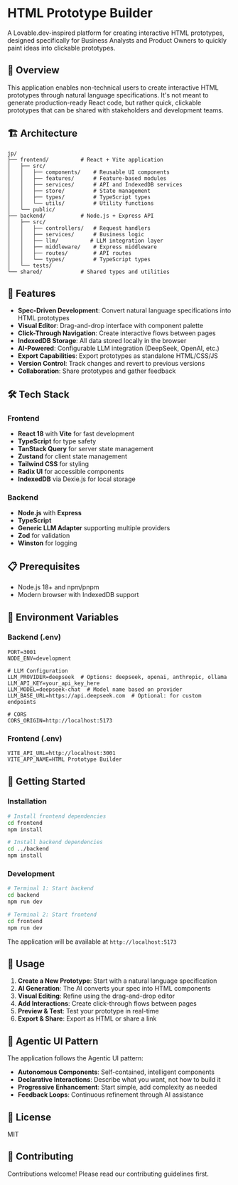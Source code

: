 # HTML Prototype Builder

A Lovable.dev-inspired platform for creating interactive HTML prototypes, designed specifically for Business Analysts and Product Owners to quickly paint ideas into clickable prototypes.

## 🎯 Overview

This application enables non-technical users to create interactive HTML prototypes through natural language specifications. It's not meant to generate production-ready React code, but rather quick, clickable prototypes that can be shared with stakeholders and development teams.

## 🏗️ Architecture

```
jp/
├── frontend/          # React + Vite application
│   ├── src/
│   │   ├── components/    # Reusable UI components
│   │   ├── features/      # Feature-based modules
│   │   ├── services/      # API and IndexedDB services
│   │   ├── store/         # State management
│   │   ├── types/         # TypeScript types
│   │   └── utils/         # Utility functions
│   └── public/
├── backend/           # Node.js + Express API
│   ├── src/
│   │   ├── controllers/   # Request handlers
│   │   ├── services/      # Business logic
│   │   ├── llm/          # LLM integration layer
│   │   ├── middleware/    # Express middleware
│   │   ├── routes/        # API routes
│   │   └── types/         # TypeScript types
│   └── tests/
└── shared/            # Shared types and utilities
```

## 🚀 Features

- **Spec-Driven Development**: Convert natural language specifications into HTML prototypes
- **Visual Editor**: Drag-and-drop interface with component palette
- **Click-Through Navigation**: Create interactive flows between pages
- **IndexedDB Storage**: All data stored locally in the browser
- **AI-Powered**: Configurable LLM integration (DeepSeek, OpenAI, etc.)
- **Export Capabilities**: Export prototypes as standalone HTML/CSS/JS
- **Version Control**: Track changes and revert to previous versions
- **Collaboration**: Share prototypes and gather feedback

## 🛠️ Tech Stack

### Frontend
- **React 18** with **Vite** for fast development
- **TypeScript** for type safety
- **TanStack Query** for server state management
- **Zustand** for client state management
- **Tailwind CSS** for styling
- **Radix UI** for accessible components
- **IndexedDB** via Dexie.js for local storage

### Backend
- **Node.js** with **Express**
- **TypeScript**
- **Generic LLM Adapter** supporting multiple providers
- **Zod** for validation
- **Winston** for logging

## 📋 Prerequisites

- Node.js 18+ and npm/pnpm
- Modern browser with IndexedDB support

## 🔧 Environment Variables

### Backend (.env)
```
PORT=3001
NODE_ENV=development

# LLM Configuration
LLM_PROVIDER=deepseek  # Options: deepseek, openai, anthropic, ollama
LLM_API_KEY=your_api_key_here
LLM_MODEL=deepseek-chat  # Model name based on provider
LLM_BASE_URL=https://api.deepseek.com  # Optional: for custom endpoints

# CORS
CORS_ORIGIN=http://localhost:5173
```

### Frontend (.env)
```
VITE_API_URL=http://localhost:3001
VITE_APP_NAME=HTML Prototype Builder
```

## 🚦 Getting Started

### Installation

```bash
# Install frontend dependencies
cd frontend
npm install

# Install backend dependencies
cd ../backend
npm install
```

### Development

```bash
# Terminal 1: Start backend
cd backend
npm run dev

# Terminal 2: Start frontend
cd frontend
npm run dev
```

The application will be available at `http://localhost:5173`

## 📖 Usage

1. **Create a New Prototype**: Start with a natural language specification
2. **AI Generation**: The AI converts your spec into HTML components
3. **Visual Editing**: Refine using the drag-and-drop editor
4. **Add Interactions**: Create click-through flows between pages
5. **Preview & Test**: Test your prototype in real-time
6. **Export & Share**: Export as HTML or share a link

## 🎨 Agentic UI Pattern

The application follows the Agentic UI pattern:
- **Autonomous Components**: Self-contained, intelligent components
- **Declarative Interactions**: Describe what you want, not how to build it
- **Progressive Enhancement**: Start simple, add complexity as needed
- **Feedback Loops**: Continuous refinement through AI assistance

## 📝 License

MIT

## 🤝 Contributing

Contributions welcome! Please read our contributing guidelines first.

